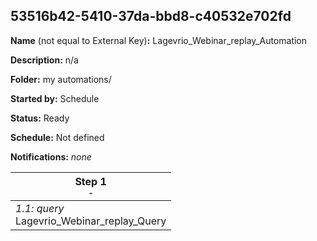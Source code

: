 ## 53516b42-5410-37da-bbd8-c40532e702fd

**Name** (not equal to External Key)**:** Lagevrio_Webinar_replay_Automation

**Description:** n/a

**Folder:** my automations/

**Started by:** Schedule

**Status:** Ready

**Schedule:** Not defined

**Notifications:** _none_


| Step 1<br>_<small>-</small>_ |
| --- |
| _1.1: query_<br>Lagevrio_Webinar_replay_Query |
